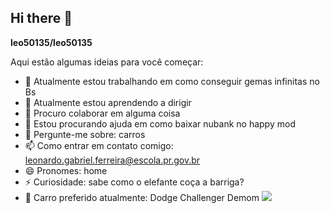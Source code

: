 ## Hi there 👋


**leo50135/leo50135** 

Aqui estão algumas ideias para você começar:

- 🔭 Atualmente estou trabalhando em como conseguir gemas infinitas no Bs
- 🌱 Atualmente estou aprendendo a dirigir
- 👯 Procuro colaborar em alguma coisa
- 🤔 Estou procurando ajuda em como baixar nubank no happy mod
- 💬 Pergunte-me sobre: carros
- 📫 Como entrar em contato comigo: leonardo.gabriel.ferreira@escola.pr.gov.br
- 😄 Pronomes: home
- ⚡ Curiosidade: sabe como o elefante coça a barriga?
- 🚗 Carro preferido atualmente: Dodge Challenger Demom
![](https://media1.tenor.com/m/UDkYiVXZoBwAAAAC/flying-car.gif)
